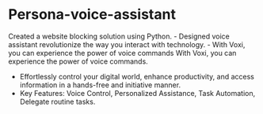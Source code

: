 # Persona-voice-assistant
Created a website blocking solution using Python. - Designed voice assistant revolutionize the way you interact with technology. - With Voxi, you can experience the power of voice commands
With Voxi, you can experience the power of voice commands.
- Effortlessly control your digital world, enhance productivity, and access information in a hands-free and 
initiative manner.
- Key Features: Voice Control, Personalized Assistance, Task Automation, Delegate routine tasks.
